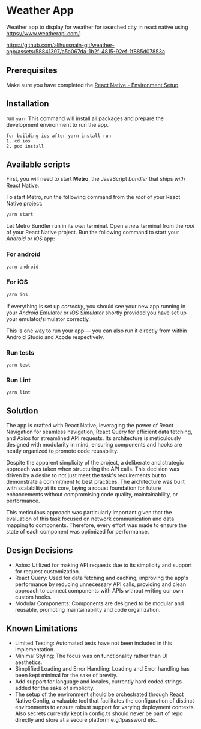 # Weather App
Weather app to display for weather for searched city in react native using https://www.weatherapi.com/.


https://github.com/alihussnain-git/weather-app/assets/58841397/a5a067da-1b2f-4815-92ef-1f885d07853a


## Prerequisites

Make sure you have completed the [React Native - Environment Setup](https://reactnative.dev/docs/environment-setup)


## Installation

run `yarn`
This command will install all packages and prepare the development environment to run the app.
```
for building ios after yarn install run 
1. cd ios
2. pod install
```

## Available scripts

First, you will need to start **Metro**, the JavaScript _bundler_ that ships _with_ React Native.

To start Metro, run the following command from the _root_ of your React Native project:

```bash
yarn start
```

Let Metro Bundler run in its _own_ terminal. Open a _new_ terminal from the _root_ of your React Native project. Run the following command to start your _Android_ or _iOS_ app:

### For android

```bash
yarn android
```

### For iOS

```bash
yarn ios
```

If everything is set up _correctly_, you should see your new app running in your _Android Emulator_ or _iOS Simulator_ shortly provided you have set up your emulator/simulator correctly.

This is one way to run your app — you can also run it directly from within Android Studio and Xcode respectively.

### Run tests
```
yarn test
```

### Run Lint
```
yarn lint
```

## Solution
The app is crafted with React Native, leveraging the power of React Navigation for seamless navigation, React Query for efficient data fetching, and Axios for streamlined API requests. Its architecture is meticulously designed with modularity in mind, ensuring components and hooks are neatly organized to promote code reusability.

Despite the apparent simplicity of the project, a deliberate and strategic approach was taken when structuring the API calls. This decision was driven by a desire to not just meet the task's requirements but to demonstrate a commitment to best practices. The architecture was built with scalability at its core, laying a robust foundation for future enhancements without compromising code quality, maintainability, or performance.

This meticulous approach was particularly important given that the evaluation of this task focused on network communication and data mapping to components. Therefore, every effort was made to ensure the state of each component was optimized for performance.

## Design Decisions
- Axios: Utilized for making API requests due to its simplicity and support for request customization.
- React Query: Used for data fetching and caching, improving the app's performance by reducing unnecessary API calls, providing and clean approach to connect components with APIs without writing our own custom hooks.
- Modular Components: Components are designed to be modular and reusable, promoting maintainability and code organization.

## Known Limitations

- Limited Testing: Automated tests have not been included in this implementation.
- Minimal Styling: The focus was on functionality rather than UI aesthetics.
- Simplified Loading and Error Handling: Loading and Error handling has been kept minimal for the sake of brevity.
- Add support for language and locales, currently hard coded strings added for the sake of simplicity.
- The setup of the environment should be orchestrated through React Native Config, a valuable tool that facilitates the configuration of distinct environments to ensure robust support for varying deployment contexts. Also secrets currently kept in config.ts should never be part of repo directly and store at a secure platform e.g.1password etc.

